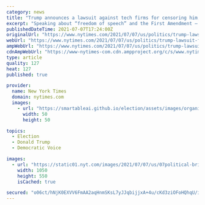 ```yaml
---
category: news
title: "Trump announces a lawsuit against tech firms for censoring him, and fund-raises off it."
excerpt: "Speaking about “freedom of speech” and the First Amendment — which applies to the government, not private-sector companies — Mr. Trump called his lawsuit a “very beautiful development.”"
publishedDateTime: 2021-07-07T17:24:00Z
originalUrl: "https://www.nytimes.com/2021/07/07/us/politics/trump-lawsuit-facebook-google-twitter.html"
webUrl: "https://www.nytimes.com/2021/07/07/us/politics/trump-lawsuit-facebook-google-twitter.html"
ampWebUrl: "https://www.nytimes.com/2021/07/07/us/politics/trump-lawsuit-facebook-google-twitter.amp.html"
cdnAmpWebUrl: "https://www-nytimes-com.cdn.ampproject.org/c/s/www.nytimes.com/2021/07/07/us/politics/trump-lawsuit-facebook-google-twitter.amp.html"
type: article
quality: 127
heat: 127
published: true

provider:
  name: New York Times
  domain: nytimes.com
  images:
    - url: "https://smartableai.github.io/election/assets/images/organizations/nytimes.com-50x50.jpg"
      width: 50
      height: 50

topics:
  - Election
  - Donald Trump
  - Democratic Voice

images:
  - url: "https://static01.nyt.com/images/2021/07/07/us/07political-briefing-trumplawsuit2/07political-briefing-trumplawsuit2-facebookJumbo.jpg"
    width: 1050
    height: 550
    isCached: true

secured: "o06ct/hNjK0EXVV6FmAA2aqHnmSKsL7yJJqbijjxA+4u/cKd3ziOFoHQhqU/iYRJ0OfGZaIikM3k4DXpCXZgUxRjfJbLCic+1kPWM+O0JCRKaHVGfEZS/b6ij9vH9FpwY9If3p4lxqbXgu1BkA2sFbSIwieSTTW5p8wiE9rQxctMuoP4hGK/WPUiJI/OawSI4Ketp3Ar3msRNzL37QiHECZHKcp7XDOW1oFAmPOgXNhQG9isDyhuWOyo8sIu+k0NSgjMTd0T7W3RJoWUKsichwoyepdcvCgp3jrbBOWm+P8tKb0mFLIDpeArZENNmQiJ36NSiUO4k2QkN+NQegfyZMczjadYZ64LByqqaZvmKLM=;FT1X/NLXu6nvw3ObrK06yA=="
---
```



